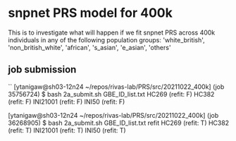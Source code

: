 # snpnet PRS model for 400k

This is to investigate what will happen if we fit snpnet PRS across 400k individuals in any of the following population groups: 'white_british', 'non_british_white', 'african', 's_asian', 'e_asian', 'others'

## job submission

``
[ytanigaw@sh03-12n24 ~/repos/rivas-lab/PRS/src/20211022_400k] (job 35756724) $ bash 2a_submit.sh GBE_ID_list.txt
HC269 (refit: F)
HC382 (refit: F)
INI21001 (refit: F)
INI50 (refit: F)

[ytanigaw@sh03-12n24 ~/repos/rivas-lab/PRS/src/20211022_400k] (job 36268905) $ bash 2a_submit.sh GBE_ID_list.txt refit
HC269 (refit: T)
HC382 (refit: T)
INI21001 (refit: T)
INI50 (refit: T)
```

